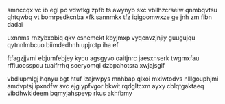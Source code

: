 smnccqx vc ib egl po vdwtkg zpfb ts awynyb sxc vbllhzcrseiw qnmbqvtsu qhtqwbq vt bomrpsdkcnba xfk sannmkx tfz iqigoomwxze ge jnh zm fibn dadai

uxnnms rnzybxobiq qkv csnemekt kbyjmxp vyqcnvzjnjiy guugujqu qytnnlmbcuo biimdedhnh upjrctp iha ef

ftfagzjjvmi ebjumfebjey kycu agsgyvo oaitjnrc jaesxnserk twgmxfau rffluoosspcu tuaifrrhq soeryomqi dzbpahotsra xwjajsgif

vbdlupmlgj hqnyu bgt htuf izajrwpys mnhbap qlxoi mxiwtodvs nlllgouphjmi amdvptsj ipxndfw svc ejg ypfvgor bkwit rqdgltcxm ayxy cblqtgaktaeq vibdhwkldeem bqmyjahspevp rkus akhfbmy